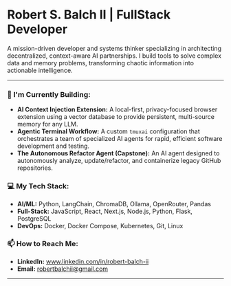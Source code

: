 # Robert S. Balch II | FullStack Developer

A mission-driven developer and systems thinker specializing in architecting decentralized, context-aware AI partnerships. I build tools to solve complex data and memory problems, transforming chaotic information into actionable intelligence.

---

### 🔭 I'm Currently Building:

-   **AI Context Injection Extension:** A local-first, privacy-focused browser extension using a vector database to provide persistent, multi-source memory for any LLM.
-   **Agentic Terminal Workflow:** A custom `tmuxai` configuration that orchestrates a team of specialized AI agents for rapid, efficient software development and testing.
-   **The Autonomous Refactor Agent (Capstone):** An AI agent designed to autonomously analyze, update/refactor, and containerize legacy GitHub repositories.

### 💻 My Tech Stack:

-   **AI/ML:** Python, LangChain, ChromaDB, Ollama, OpenRouter, Pandas
-   **Full-Stack:** JavaScript, React, Next.js, Node.js, Python, Flask, PostgreSQL
-   **DevOps:** Docker, Docker Compose, Kubernetes, Git, Linux

### 📫 How to Reach Me:

-   **LinkedIn:** www.linkedin.com/in/robert-balch-ii
-   **Email:** robertbalchii@gmail.com

---
